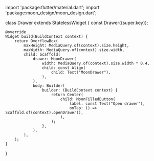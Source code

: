 import 'package:flutter/material.dart';
import 'package:moon_design/moon_design.dart';

class Drawer extends StatelessWidget {
    const Drawer({super.key});

    @override
    Widget build(BuildContext context) {
        return OverflowBox(
            maxHeight: MediaQuery.of(context).size.height,
            maxWidth: MediaQuery.of(context).size.width,
            child: Scaffold(
                drawer: MoonDrawer(
                    width: MediaQuery.of(context).size.width * 0.4,
                    child: const Align(
                        child: Text("MoonDrawer"),
                    ),
                ),
                body: Builder(
                    builder: (BuildContext context) {
                        return Center(
                            child: MoonFilledButton(
                                label: const Text("Open drawer"),
                                onTap: () => Scaffold.of(context).openDrawer(),
                            ),
                        );
                    },
                ),
            ),
        );
    }
}